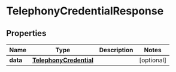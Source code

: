 

# TelephonyCredentialResponse


## Properties

| Name | Type | Description | Notes |
|------------ | ------------- | ------------- | -------------|
|**data** | [**TelephonyCredential**](TelephonyCredential.md) |  |  [optional] |



